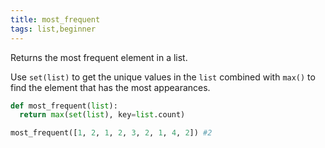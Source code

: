 ```yaml
---
title: most_frequent
tags: list,beginner
---
```


Returns the most frequent element in a list.

Use `set(list)` to get the unique values in the `list` combined with `max()` to find the element that has the most appearances.

```py
def most_frequent(list):
  return max(set(list), key=list.count)
```

```py
most_frequent([1, 2, 1, 2, 3, 2, 1, 4, 2]) #2
```
